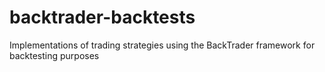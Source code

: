 # backtrader-backtests
Implementations of trading strategies using the BackTrader framework for backtesting purposes
